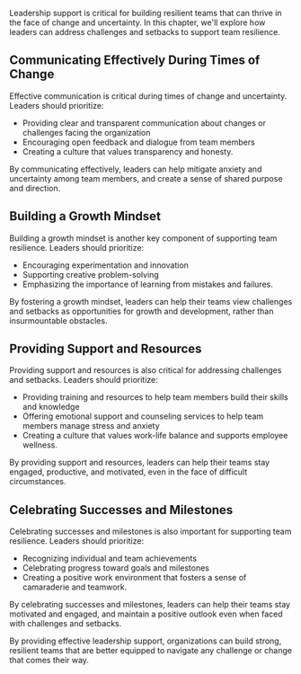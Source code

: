 
Leadership support is critical for building resilient teams that can thrive in the face of change and uncertainty. In this chapter, we'll explore how leaders can address challenges and setbacks to support team resilience.

Communicating Effectively During Times of Change
------------------------------------------------

Effective communication is critical during times of change and uncertainty. Leaders should prioritize:

* Providing clear and transparent communication about changes or challenges facing the organization
* Encouraging open feedback and dialogue from team members
* Creating a culture that values transparency and honesty.

By communicating effectively, leaders can help mitigate anxiety and uncertainty among team members, and create a sense of shared purpose and direction.

Building a Growth Mindset
-------------------------

Building a growth mindset is another key component of supporting team resilience. Leaders should prioritize:

* Encouraging experimentation and innovation
* Supporting creative problem-solving
* Emphasizing the importance of learning from mistakes and failures.

By fostering a growth mindset, leaders can help their teams view challenges and setbacks as opportunities for growth and development, rather than insurmountable obstacles.

Providing Support and Resources
-------------------------------

Providing support and resources is also critical for addressing challenges and setbacks. Leaders should prioritize:

* Providing training and resources to help team members build their skills and knowledge
* Offering emotional support and counseling services to help team members manage stress and anxiety
* Creating a culture that values work-life balance and supports employee wellness.

By providing support and resources, leaders can help their teams stay engaged, productive, and motivated, even in the face of difficult circumstances.

Celebrating Successes and Milestones
------------------------------------

Celebrating successes and milestones is also important for supporting team resilience. Leaders should prioritize:

* Recognizing individual and team achievements
* Celebrating progress toward goals and milestones
* Creating a positive work environment that fosters a sense of camaraderie and teamwork.

By celebrating successes and milestones, leaders can help their teams stay motivated and engaged, and maintain a positive outlook even when faced with challenges and setbacks.

By providing effective leadership support, organizations can build strong, resilient teams that are better equipped to navigate any challenge or change that comes their way.
